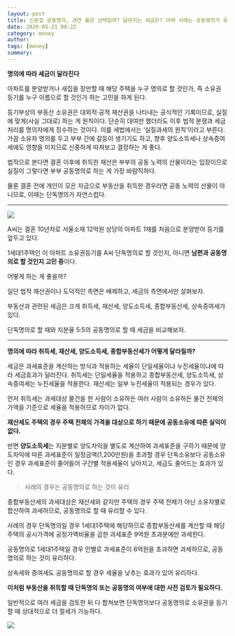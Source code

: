 ```yaml
---
layout: post
title: 신혼집 공동명의, 과연 옳은 선택일까? 달라지는 세금은? 아래 사례는 공동명의가 유리한 사례이다.
date: 2020-05-21 09:22
category: money
author: 
tags: [money]
summary: 
---
```



**명의에 따라 세금이 달라진다**

아파트를 분양받거나 새집을 장만할 때 해당 주택을 누구 명의로 할 것인가, 즉 소유권 등기를 누구 이름으로 할 것인가 하는 고민을 하게 된다.

  

등기부상의 부동산 소유권은 대외적·공적 재산권을 나타내는 공식적인 기록이므로, 실질에 맞게(사실 그대로) 하는 게 원칙이다. 단순히 대여만 했더라도 이후 법적 분쟁과 세금처리를 명의자에게 징수하는 것이다. 이를 세법에서는 ‘실질과세의 원칙’이라고 부른다. 가끔 소유자 명의를 두고 부부 간에 갈등이 생기기도 하고, 향후 양도소득세나 상속증여세에도 영향을 미치므로 신중하게 따져보고 결정하는 게 좋다.

  

법적으로 본다면 결혼 이후에 취득한 재산은 부부의 공동 노력의 산물이라는 입장이므로 실질이 그렇다면 부부 공동명의로 하는 게 가장 바람직하다.

  

물론 결혼 전에 개인이 모은 자금으로 부동산을 취득한 경우라면 공동 노력의 산물이 아니므로, 이때는 단독명의가 자연스럽다.

----------

![](https://img1.daumcdn.net/thumb/R720x0/?fname=https%3A%2F%2Ft1.daumcdn.net%2Fliveboard%2Fgilbut%2F7351099533324681a9c4196734942374.png)

A씨는 결혼 10년차로 서울소재 12억원 상당의 아파트 1채를 처음으로 분양받아 등기를 앞두고 있다.  
  
1세대1주택인 이 아파트 소유권등기를 A씨 단독명의로 할 것인지, 아니면  **남편과 공동명의로 할 것인지 고민 중**이다.  
  
어떻게 하는 게 좋을까?

일단 법적 재산권이나 도덕적인 측면은 배제하고, 세금의 측면에서만 살펴보자.

  

부동산과 관련된 세금은 크게 취득세, 재산세, 양도소득세, 종합부동산세, 상속증여세가 있다.

  

단독명의로 할 때와 지분율 5:5의 공동명의로 할 때 세금을 비교해보자.

----------

**명의에 따라 취득세, 재산세, 양도소득세, 종합부동산세가 어떻게 달라질까?**

세금은 과세표준을 계산하는 방식과 적용하는 세율이 단일세율이냐 누진세율이냐에 따라 세금효과가 달라진다. 취득세는 단일세율을 적용하고 종합부동산세, 양도소득세, 상속증여세는 누진세율을 적용한다. 재산세는 일부 누진세율이 적용되는 경우가 있다.

  

먼저 취득세는 과세대상 물건을 한 사람이 소유하든 여러 사람이 소유하든 물건 전체의 가액을 기준으로 세율을 적용하므로 차이가 없다.

  

**재산세도 주택의 경우 주택 전체의 가격을 대상으로 하기 때문에 공동소유에 따른 실익이 없다.**

반면  **양도소득세**는 지분별로 양도차익을 별도로 계산하여 과세표준을 구하기 때문에 양도차익에 따른 과세표준이 일정금액(1,200만원)을 초과할 경우 단독소유보다 공동소유인 경우 과세표준이 줄어들어 구간별 적용세율이 낮아지고, 세금도 줄어드는 효과가 있다.

> 사례의 경우는 공동명의로 하는 것이 유리  

종합부동산세의 과세대상은 재산세와 같지만 주택의 경우 주택 전체가 아닌 소유자별로 합산하여 과세하므로, 공동명의로 할 때 유리할 수 있다.

  

사례의 경우 단독명의일 경우 1세대1주택에 해당하므로 종합부동산세를 계산할 때 해당 주택의 공시가격에 공정가액비율을 곱한 과세표준 9억원 초과분에만 과세한다.

  

공동명의로 1세대1주택일 경우 인별로 과세표준이 6억원을 초과하면 과세하므로, 공동명의로 하는 것이 유리하다.

상속세와 증여세도 공동명의로 할 경우 세율을 낮추는 효과가 있어 유리하다.

  

**이처럼 부동산을 취득할 때 단독명의 또는 공동명의 여부에 대한 사전 검토가 필요하다.**

  

일반적으로 여러 세금을 검토한 뒤 다 합쳐보면 단독명의보다 공동명의로 소유권을 등기할 때 상대적으로 더 절세가 가능하다.

![](https://img1.daumcdn.net/thumb/R720x0/?fname=https%3A%2F%2Ft1.daumcdn.net%2Fliveboard%2Fgilbut%2F21cd412086c44e0fb43081ff5951abcf.png)